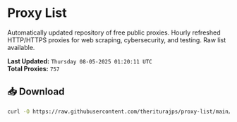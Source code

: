 # Proxy List

Automatically updated repository of free public proxies. Hourly refreshed HTTP/HTTPS proxies for web scraping, cybersecurity, and testing. Raw list available.

**Last Updated:** `Thursday 08-05-2025 01:20:11 UTC`  
**Total Proxies:** `757`

## 📥 Download
```bash
curl -O https://raw.githubusercontent.com/theriturajps/proxy-list/main/proxies.txt
